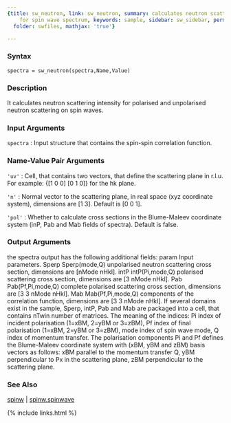 ```yaml
---
{title: sw_neutron, link: sw_neutron, summary: calculates neutron scattering intensity
    for spin wave spectrum, keywords: sample, sidebar: sw_sidebar, permalink: sw_neutron.html,
  folder: swfiles, mathjax: 'true'}

---
```


### Syntax

`spectra = sw_neutron(spectra,Name,Value)`

### Description

It calculates neutron scattering intensity for polarised and unpolarised
neutron scattering on spin waves.
 

### Input Arguments

`spectra`
: Input structure that contains the spin-spin correlation
  function.

### Name-Value Pair Arguments

`'uv'`
: Cell, that contains two vectors, that define the scattering 
  plane in r.l.u. For example: {[1 0 0] [0 1 0]} for the hk
  plane.

`'n'`
: Normal vector to the scattering plane, in real space (xyz
  coordinate system), dimensions are [1 3]. Default is [0 0 1].

`'pol'`
: Whether to calculate cross sections in the Blume-Maleev
  coordinate system (inP, Pab and Mab fields of spectra). Default
  is false.

### Output Arguments

the spectra output has the following additional fields:
param     Input parameters.
Sperp     Sperp(mode,Q) unpolarised neutron scattering cross section,
          dimensions are [nMode nHkl].
intP      intP(Pi,mode,Q) polarised scattering cross section, dimensions
          are [3 nMode nHkl].
Pab       Pab(Pf,Pi,mode,Q) complete polarised scattering cross section,
          dimensions are [3 3 nMode nHkl].
Mab       Mab(Pf,Pi,mode,Q) components of the correlation function,
          dimensions are [3 3 nMode nHkl].
If several domains exist in the sample, Sperp, intP, Pab and Mab are
packaged into a cell, that contains nTwin number of matrices.
The meaning of the indices:
          Pi      index of incident polarisation (1=xBM, 2=yBM or 3=zBM),
          Pf      index of final polarisation (1=xBM, 2=yBM or 3=zBM),
          mode    index of spin wave mode,
          Q       index of momentum transfer.
The polarisation components Pi and Pf defines the Blume-Maleev coordinate
system with (xBM, yBM and zBM) basis vectors as follows:
          xBM     parallel to the momentum transfer Q,
          yBM     perpendicular to Px in the scattering plane,
          zBM     perpendicular to the scattering plane.

### See Also

[spinw](spinw.html) \| [spinw.spinwave](spinw_spinwave.html)

{% include links.html %}

